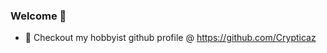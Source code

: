 ### Welcome 👋

<!--
**KylePancamo/KylePancamo** is a ✨ _special_ ✨ repository because its `README.md` (this file) appears on your GitHub profile.

-->

- 🌱 Checkout my hobbyist github profile @ https://github.com/Crypticaz

